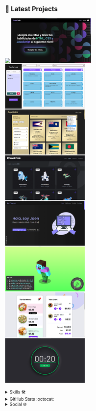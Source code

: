 ## 🎉 Latest Projects
    
<div>
    <a href="https://github.com/jaenfigueroa/cifrador-de-textos"><img src="https://raw.githubusercontent.com/jaenfigueroa/text-encriptor/main/assets/enc-desktop.png" width="260px" /></a>
    <a href="https://github.com/jaenfigueroa/Quizz-Code"><img src="./assets/quizz8.png" width="260px" /></a>
    <a href="https://github.com/GaredLyon/Tu-Du-Lyzt"><img src="./assets/tudu1.png" width="260px" /></a>
    <a href="https://github.com/jaenfigueroa/Countries"><img src="https://github.com/jaenfigueroa/Countries/blob/main/assets/paises2.png" width="260px" /></a>
    <a href="https://github.com/jaenfigueroa/PokeZone"><img src="https://github.com/jaenfigueroa/jaenfigueroa/raw/main/assets/poke2.png" width="260px"/></a>
    <a href="https://github.com/jaenfigueroa/web-portfolio"><img src="https://github.com/jaenfigueroa/jaenfigueroa/raw/main/portafolio.png" width="260px"/></a>
    <a href="https://github.com/jaenfigueroa/JaenCraft"><img src="https://github.com/jaenfigueroa/jaenfigueroa/raw/main/assets/jaencraft.png" width="260px"/></a>
    <a href="https://github.com/jaenfigueroa/eCommerce"><img src="https://github.com/jaenfigueroa/jaenfigueroa/raw/main/assets/ecommerce.png" width="260px"/></a>
    <a href="https://github.com/jaenfigueroa/Pomodoro-timer"><img src="https://github.com/jaenfigueroa/jaenfigueroa/raw/main/assets/reloj.png" width="260px"/></a>
</div>

</br>

<details>
  <summary>Skills 🛠️</summary></br>
<!--   <img src="https://skillicons.dev/icons?i=react,typescript,javascript,vite,nodejs,express,mongodb,firebase,bash,jest,redux,html,css,sass"></img> -->
  <img src="https://skillicons.dev/icons?i=react,typescript,javascript,nodejs,express,jest,redux,mongodb,firebase,supabase,bash,md,html,css,sass"></img>


</details>

<details>
  <summary>GitHub Stats :octocat:</summary></br>
  
![](http://github-profile-summary-cards.vercel.app/api/cards/profile-details?username=jaenfigueroa&theme=monokai)
![](http://github-profile-summary-cards.vercel.app/api/cards/repos-per-language?username=jaenfigueroa&theme=monokai) 
![](http://github-profile-summary-cards.vercel.app/api/cards/most-commit-language?username=jaenfigueroa&theme=monokai)
![](http://github-profile-summary-cards.vercel.app/api/cards/stats?username=jaenfigueroa&theme=monokai)
![](http://github-profile-summary-cards.vercel.app/api/cards/productive-time?username=jaenfigueroa&theme=monokai&utcOffset=8)
    
</details>

<details>
  <summary>Social 🌐</summary></br>
  
  <a href="https://www.linkedin.com/in/jaenfigueroa/"><img src="https://skillicons.dev/icons?i=linkedin"></img></a>
  <a href="https://twitter.com/jaenfigueroa_"><img src="https://skillicons.dev/icons?i=twitter"></img></a>
  <a href=""><img src="https://skillicons.dev/icons?i=discord"></img></a>
    
</details>


